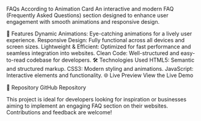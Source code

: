 FAQs According to Animation Card
An interactive and modern FAQ (Frequently Asked Questions) section designed to enhance user engagement with smooth animations and responsive design.

🔑 Features
Dynamic Animations: Eye-catching animations for a lively user experience.
Responsive Design: Fully functional across all devices and screen sizes.
Lightweight & Efficient: Optimized for fast performance and seamless integration into websites.
Clean Code: Well-structured and easy-to-read codebase for developers.
🛠️ Technologies Used
HTML5: Semantic and structured markup.
CSS3: Modern styling and animations.
JavaScript: Interactive elements and functionality.
🌐 Live Preview
View the Live Demo

📂 Repository
GitHub Repository

This project is ideal for developers looking for inspiration or businesses aiming to implement an engaging FAQ section on their websites. Contributions and feedback are welcome!
